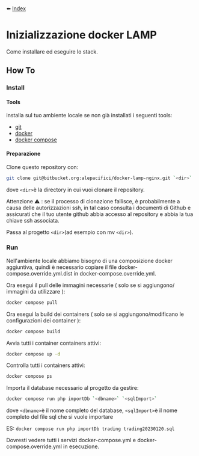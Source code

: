 :arrow_left: [Index](index.md)

# Inizializzazione docker LAMP 

Come installare ed eseguire lo stack.

## How To

### Install

#### Tools
installa sul tuo ambiente locale se non già installati i seguenti tools:
- [git](https://git-scm.com/book/en/v2/Getting-Started-Installing-Git)
- [docker](https://docs.docker.com/engine/install/)
- [docker compose](https://docs.docker.com/compose/install/)

#### Preparazione
Clone questo repository con:
```bash
git clone git@bitbucket.org:alepacifici/docker-lamp-nginx.git `<dir>`
```

dove `<dir>`è la directory in cui vuoi clonare il repository.

Attenzione :warning: : se il processo di clonazione fallisce, è probabilmente a causa delle autorizzazioni ssh, in tal caso consulta i documenti di Github e assicurati che il tuo utente github abbia accesso al repository e abbia la tua chiave ssh associata.

Passa al progetto `<dir>`(ad esempio con mv `<dir>`).

### Run
Nell'ambiente locale abbiamo bisogno di una composizione docker aggiuntiva, quindi è necessario copiare il file docker-compose.override.yml.dist in docker-compose.override.yml.

Ora esegui il pull delle immagini necessarie ( solo se si aggiungono/ immagini da utilizzare ):
```bash
docker compose pull
```

Ora esegui la build dei containers ( solo se si aggiungono/modificano le configurazioni dei container ):
```bash
docker compose build
```

Avvia tutti i container containers attivi:
```bash
docker compose up -d
```

Controlla tutti i containers attivi:
```bash
docker compose ps
```

Importa il database necessario al progetto da gestire:
```bash
docker compose run php importDb `<dbname>` `<sqlImport>`
```
dove `<dbname>`è il nome completo del database, `<sqlImport>`è il nome completo del file sql che si vuole importare

ES: `docker compose run php importDb trading trading20230120.sql`


Dovresti vedere tutti i servizi docker-compose.yml e docker-compose.override.yml in esecuzione.